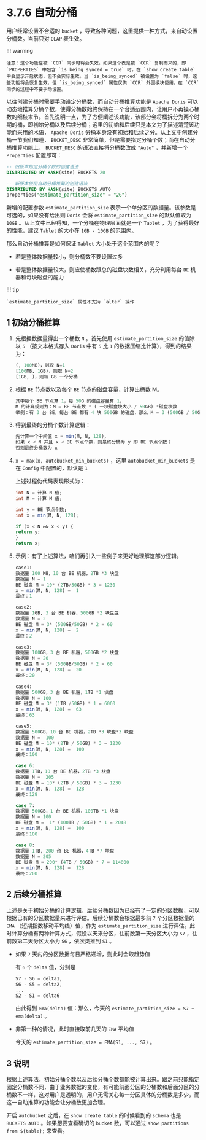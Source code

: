 # 3.7.6 自动分桶

用户经常设置不合适的 `bucket` ，导致各种问题，这里提供一种方式，来自动设置分桶数。当前只对 `OLAP` 表生效。

!!! warning

    注意：这个功能在被 `CCR` 同步时将会失效。如果这个表是被 `CCR` 复制而来的，即 `PROPERTIES` 中包含 `is_being_synced = true` 时，在 `show create table` 中会显示开启状态，但不会实际生效。当 `is_being_synced` 被设置为 `false` 时，这些功能将会恢复生效，但 `is_being_synced` 属性仅供 `CCR` 外围模块使用，在 `CCR` 同步的过程中不要手动设置。

以往创建分桶时需要手动设定分桶数，而自动分桶推算功能是 `Apache Doris` 可以动态地推算分桶个数，使得分桶数始终保持在一个合适范围内，让用户不再操心桶数的细枝末节。首先说明一点，为了方便阐述该功能，该部分会将桶拆分为两个时期的桶，即初始分桶以及后续分桶；这里的初始和后续只是本文为了描述清楚该功能而采用的术语， `Apache Doris` 分桶本身没有初始和后续之分。从上文中创建分桶一节我们知道， `BUCKET_DESC` 非常简单，但是需要指定分桶个数；而在自动分桶推算功能上， `BUCKET_DESC` 的语法直接将分桶数改成 `"Auto"` ，并新增一个 `Properties` 配置即可：

```sql
-- 旧版本指定分桶个数的创建语法
DISTRIBUTED BY HASH(site) BUCKETS 20

-- 新版本使用自动分桶推算的创建语法
DISTRIBUTED BY HASH(site) BUCKETS AUTO
properties("estimate_partition_size" = "2G")
```

新增的配置参数 `estimate_partition_size` 表示一个单分区的数据量。该参数是可选的，如果没有给出则 `Doris` 会将 `estimate_partition_size` 的默认值取为 `10GB` 。从上文中已经得知，一个分桶在物理层面就是一个 `Tablet` ，为了获得最好的性能，建议 `Tablet` 的大小在 `1GB - 10GB` 的范围内。

那么自动分桶推算是如何保证 `Tablet` 大小处于这个范围内的呢？

* 若是整体数据量较小，则分桶数不要设置过多

* 若是整体数据量较大，则应使桶数跟总的磁盘块数相关，充分利用每台 `BE` 机器和每块磁盘的能力

!!! tip

    `estimate_partition_size` 属性不支持 `alter` 操作

## 1 初始分桶推算

1. 先根据数据量得出一个桶数 `N` 。首先使用 `estimate_partition_size` 的值除以 `5` （按文本格式存入 `Doris` 中有 `5` 比 `1` 的数据压缩比计算），得到的结果为：

    ```sql
    (, 100MB)，则取 N=1
    [100MB, 1GB)，则取 N=2
    [1GB, )，则每 GB 一个分桶
    ```

2. 根据 `BE` 节点数以及每个 `BE` 节点的磁盘容量，计算出桶数 M。

    ```sql
    其中每个 BE 节点算 1，每 50G 的磁盘容量算 1，
    M 的计算规则为：M = BE 节点数 * ( 一块磁盘块大小 / 50GB) *磁盘块数 
    举例：有 3 台 BE，每台 BE 都有 4 块 500GB 的磁盘，那么 M = 3 (500GB / 50GB) 4 = 120
    ```

3. 得到最终的分桶个数计算逻辑：

    ```sql
    先计算一个中间值 x = min(M, N, 128)， 
    如果 x < N 并且 x < BE 节点个数，则最终分桶为 y 即 BE 节点个数；
    否则最终分桶数为 x
    ```

4. `x = max(x, autobucket_min_buckets)` ，这里 `autobucket_min_buckets` 是在 `Config` 中配置的，默认是 `1`

    上述过程伪代码表现形式为：

    ```sql
    int N = 计算 N 值;
    int M = 计算 M 值;

    int y = BE 节点个数;
    int x = min(M, N, 128);

    if (x < N && x < y) {
    return y;
    }
    return x;
    ```

5. 示例：有了上述算法，咱们再引入一些例子来更好地理解这部分逻辑。

    ```sql
    case1:
    数据量 100 MB，10 台 BE 机器，2TB *3 块盘
    数据量 N = 1
    BE 磁盘 M = 10* (2TB/50GB) * 3 = 1230
    x = min(M, N, 128) =  1
    最终：1

    case2:
    数据量 1GB, 3 台 BE 机器，500GB *2 块盘盘
    数据量 N = 2
    BE 磁盘 M = 3* (500GB/50GB) * 2 = 60
    x = min(M, N, 128) =  2
    最终：2

    case3:
    数据量 100GB，3 台 BE 机器，500GB *2 块盘
    数据量 N = 20
    BE 磁盘 M = 3* (500GB/50GB) * 2 = 60
    x = min(M, N, 128) =  20
    最终：20

    case4:
    数据量 500GB，3 台 BE 机器，1TB *1 块盘
    数据量 N = 100
    BE 磁盘 M = 3* (1TB /50GB) * 1 = 6060
    x = min(M, N, 128) =  63
    最终：63

    case5:
    数据量 500GB，10 台 BE 机器，2TB *3 块盘*3 块盘
    数据量 N =  100
    BE 磁盘 M = 10* (2TB / 50GB) * 3 = 1230
    x = min(M, N, 128) =  100
    最终：100

    case 6:
    数据量 1TB，10 台 BE 机器，2TB *3 块盘
    数据量 N =  205
    BE 磁盘 M = 10* (2TB / 50GB) * 3 = 1230
    x = min(M, N, 128) =  128
    最终：128

    case 7:
    数据量 500GB，1 台 BE 机器，100TB *1 块盘
    数据量 N = 100
    BE 磁盘 M =  1* (100TB / 50GB) * 1 = 2048
    x = min(M, N, 128) =  100
    最终：100

    case 8:
    数据量 1TB, 200 台 BE 机器，4TB *7 块盘
    数据量 N = 205
    BE 磁盘 M = 200* (4TB / 50GB) * 7 = 114800
    x = min(M, N, 128) =  128
    最终：200
    ```

## 2 后续分桶推算

上述是关于初始分桶的计算逻辑，后续分桶数因为已经有了一定的分区数据，可以根据已有的分区数据量来进行评估。后续分桶数会根据最多前 `7` 个分区数据量的 `EMA` （短期指数移动平均线）值，作为 `estimate_partition_size` 进行评估。此时计算分桶有两种计算方式，假设以天来分区，往前数第一天分区大小为 `S7` ，往前数第二天分区大小为 `S6` ，依次类推到 `S1` 。

* 如果 `7` 天内的分区数据每日严格递增，则此时会取趋势值

    有 `6` 个 `delta` 值，分别是

    ```sql
    S7 - S6 = delta1,
    S6 - S5 = delta2,
    ...
    S2 - S1 = delta6
    ```

    由此得到 `ema(delta)` 值：那么，今天的 `estimate_partition_size = S7 + ema(delta)` 。

* 非第一种的情况，此时直接取前几天的 `EMA` 平均值

    今天的 `estimate_partition_size = EMA(S1, ..., S7)` 。

## 3 说明

根据上述算法，初始分桶个数以及后续分桶个数都能被计算出来。跟之前只能指定固定分桶数不同，由于业务数据的变化，有可能前面分区的分桶数和后面分区的分桶数不一样，这对用户是透明的，用户无需关心每一分区具体的分桶数是多少，而这一自动推算的功能会让分桶数更加合理。

开启 `autobucket` 之后，在 `show create table` 的时候看到的 `schema` 也是 `BUCKETS AUTO` 。如果想要查看确切的 `bucket` 数，可以通过 `show partitions from ${table};` 来查看。
